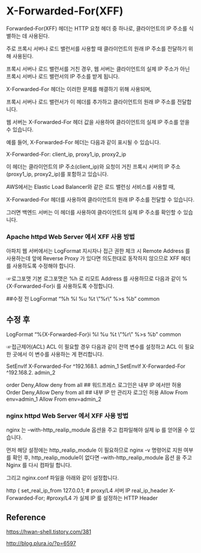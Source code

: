 # X-Forwarded-For(XFF)

Forwarded-For(XFF) 헤더는 HTTP 요청 헤더 중 하나로, 클라이언트의 IP 주소를 식별하는 데 사용된다.

주로 프록시 서버나 로드 밸런서를 사용할 때 클라이언트의 원래 IP 주소를 전달하기 위해 사용된다.



프록시 서버나 로드 밸런서를 거친 경우, 웹 서버는 클라이언트의 실제 IP 주소가 아닌 프록시 서버나 로드 밸런서의 IP 주소를 받게 됩니다.

X-Forwarded-For 헤더는 이러한 문제를 해결하기 위해 사용되며,

프록시 서버나 로드 밸런서가 이 헤더를 추가하고 클라이언트의 원래 IP 주소를 전달합니다.



웹 서버는 X-Forwarded-For 헤더 값을 사용하여 클라이언트의 실제 IP 주소를 얻을 수 있습니다.

예를 들어, X-Forwarded-For 헤더는 다음과 같이 표시될 수 있습니다.



X-Forwarded-For: client_ip, proxy1_ip, proxy2_ip


이 헤더는 클라이언트의 IP 주소(client_ip)와 요청이 거친 프록시 서버의 IP 주소(proxy1_ip, proxy2_ip)를 포함하고 있습니다.

AWS에서는 Elastic Load Balancer와 같은 로드 밸런싱 서비스를 사용할 때,

X-Forwarded-For 헤더를 사용하여 클라이언트의 원래 IP 주소를 전달할 수 있습니다.

그러면 백엔드 서버는 이 헤더를 사용하여 클라이언트의 실제 IP 주소를 확인할 수 있습니다.

### Apache httpd Web Server 에서 XFF 사용 방법

아파치 웹 서버에서는 LogFormat 지시자나 접근 권한 체크 시 Remote Address 를 사용하는데 앞에 Reverse Proxy 가 있다면
의도한대로 동작하지 않으므로 XFF 헤더를 사용하도록 수정해야 합니다.

☞로그포맷
기본 로그포맷은 %h 로 리모트 Address 를 사용하므로 다음과 같이 %{X-Forwarded-For}i 를 사용하도록 수정합니다.


##수정 전
LogFormat “%h %l %u %t \”%r\” %>s %b” common

## 수정 후
LogFormat “%{X-Forwarded-For}i %l %u %t \”%r\” %>s %b” common

☞접근제어(ACL)
ACL 이 필요할 경우 다음과 같이 전역 변수를 설정하고 ACL 이 필요한 곳에서 이 변수를 사용하는 게 편리합니다.


SetEnvIf X-Forwarded-For ^192\.168\.1\. admin_1
SetEnvIf X-Forwarded-For ^192\.168\.2\. admin_2

<Files wp-config.php>
order Deny,Allow
deny from all
</Files>
## 워드프레스 로그인은 내부 IP 에서만 허용
<Files ~ “^wp-login.php”>
Order Deny,Allow
Deny from all
## 내부 IP 만 관리자 로그인 허용
Allow From env=admin_1
Allow From env=admin_2
</Files>

### nginx httpd Web Server 에서 XFF 사용 방법

nginx 는 –with-http_realip_module 옵션을 주고 컴파일해야 실제 ip 를 얻어올 수 있습니다.

먼저 해당 설정에는 http_realip_module 이 필요하므로 nginx -v 명령어로 지원 여부를 확인 후, http_realip_module이 없다면 –with-http_realip_module 옵션 을 주고 Nginx 를 다시 컴파일 합니다.

그리고 nginx.conf 파일을 아래와 같이 설정합니다.


http {
set_real_ip_from 127.0.0.1; # proxy/L4 서버 IP
real_ip_header X-Forwarded-For; #proxy/L4 가 실제 IP 를 설정하는 HTTP Header

## Reference

https://hwan-shell.tistory.com/381

http://blog.plura.io/?p=6597